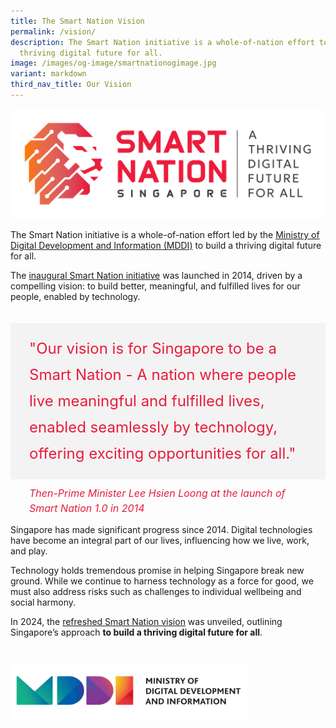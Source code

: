 ```yaml
---
title: The Smart Nation Vision
permalink: /vision/
description: The Smart Nation initiative is a whole-of-nation effort to build a
  thriving digital future for all.
image: /images/og-image/smartnationogimage.jpg
variant: markdown
third_nav_title: Our Vision
---
```

![Smart Nation Vision](/images/abt-smart-nation/snvision.jpg)



The Smart Nation initiative is a whole-of-nation effort led by the [Ministry of Digital Development and Information (MDDI)](https://mddi.gov.sg) to build a thriving digital future for all.

The [inaugural Smart Nation initiative](/sn1) was launched in 2014, driven by a compelling vision:&nbsp;to build better, meaningful, and fulfilled lives for our people, enabled by technology.


<div style="padding: 20px 0px 0px 0px"></div>

<div style="font-size:24px; font-weight: 400; line-height: 1.75; background-color: #f3f3f3; color: #e81c3a; padding: 20px 30px 20px 30px; margin-left: 0;">"Our vision is for Singapore to be a Smart Nation - A nation where people live meaningful and fulfilled lives, enabled seamlessly by technology, offering exciting opportunities for all."<br></div><div style="font-size:16px; line-height: 1.5; color: #e81c3a;padding: 10px 30px 0px 30px;"><i>Then-Prime Minister Lee Hsien Loong at the launch of Smart Nation 1.0 in 2014</i></div>

Singapore has made significant progress since 2014. Digital technologies have
become an integral part of our lives, influencing how we live, work, and play.

Technology holds tremendous promise in helping Singapore break new ground. While we continue to harness technology as a force for good, we must also address
risks such as challenges to individual wellbeing and social harmony.

In 2024, the [refreshed Smart Nation vision](/sn2) was unveiled, outlining Singapore’s
approach **to build a thriving digital future for all**.

<div style="width:75%; padding: 30px 0px 20px 0px;"><a href="https://mddi.gov.sg/" target="new"><img src="/images/abt-smart-nation/MDDI_LOGO.png" alt="MDDI"></a></div>